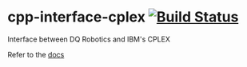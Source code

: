 # cpp-interface-cplex [![Build Status](https://travis-ci.com/dqrobotics/cpp-interface-cplex.svg?branch=master)](https://travis-ci.com/dqrobotics/cpp-interface-cplex)
Interface between DQ Robotics and IBM's CPLEX

Refer to the [docs](https://dqroboticsgithubio.readthedocs.io/en/latest/installation/cpp.html)

